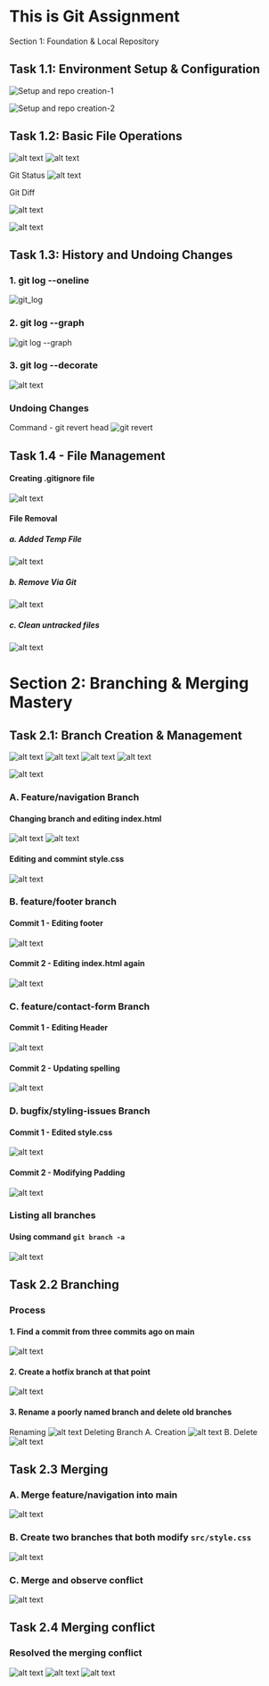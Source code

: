 # This is Git Assignment

Section 1: Foundation & Local Repository

## Task 1.1: Environment Setup & Configuration
![Setup and repo creation-1](image.png)

![Setup and repo creation-2](image-1.png)

## Task 1.2: Basic File Operations
![alt text](image-2.png)
![alt text](image-3.png)

Git Status
![alt text](image-4.png)

Git Diff

![alt text](image-5.png)


![alt text](image-6.png)

## Task 1.3: History and Undoing Changes

### 1. git log --oneline
![git_log](image-7.png)

### 2. git log --graph
![git log --graph](image-8.png)

### 3. git log --decorate
![alt text](image-9.png)

### Undoing Changes

Command - git revert head
![git revert](image-10.png)

## Task 1.4 - File Management

#### Creating .gitignore file
![alt text](image-12.png)

#### File Removal

##### a. Added Temp File
![alt text](image-13.png)
##### b. Remove Via Git
![alt text](image-14.png)
##### c. Clean untracked files
![alt text](image-15.png)

# Section 2: Branching & Merging Mastery

## Task 2.1: Branch Creation & Management

![alt text](image-19.png)
![alt text](image-16.png)
![alt text](image-17.png)
![alt text](image-18.png)


![alt text](image-20.png)
### A. Feature/navigation Branch

#### Changing branch and editing index.html
![alt text](image-21.png)
![alt text](image-22.png)
#### Editing and commint style.css
![alt text](image-23.png)

### B. feature/footer branch
#### Commit 1 - Editing footer
![alt text](image-16.png)
#### Commit 2 - Editing index.html again
![alt text](image-17.png)

### C. feature/contact-form Branch
#### Commit 1 - Editing Header
![alt text](image-18.png)
#### Commit 2 - Updating spelling
![alt text](image-19.png)

### D. bugfix/styling-issues Branch
#### Commit 1 - Edited style.css
![alt text](image-20.png)
#### Commit 2 - Modifying Padding
![alt text](image-24.png)

### Listing all branches
#### Using command `git branch -a`
![alt text](image-25.png)

## Task 2.2 Branching
### Process
#### 1. Find a commit from three commits ago on main
![alt text](image-26.png)
#### 2. Create a hotfix branch at that point
![alt text](image-27.png)
#### 3. Rename a poorly named branch and delete old branches
Renaming
![alt text](image-28.png)
Deleting Branch
A. Creation
![alt text](image-29.png)
B. Delete
![alt text](image-30.png)

## Task 2.3 Merging
### A. Merge feature/navigation into main
![alt text](image-34.png)
### B. Create two branches that both modify `src/style.css`
![alt text](image-30.png)
### C. Merge and observe conflict
![alt text](image-35.png)


## Task 2.4 Merging conflict
### Resolved the merging conflict
![alt text](image-31.png)
![alt text](image-32.png)
![alt text](image-33.png)













